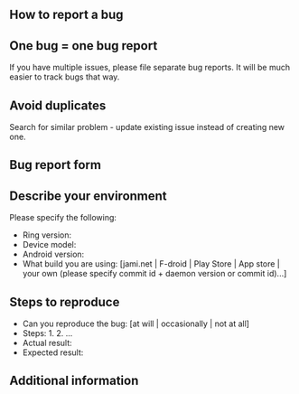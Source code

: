 How to report a bug
-------------------

## One bug = one bug report

If you have multiple issues, please file separate bug reports. It will be much easier to track bugs that way.

## Avoid duplicates

Search for similar problem - update existing issue instead of creating new one.


Bug report form
---------------

## Describe your environment

Please specify the following:

-   Ring version: 
-   Device model: 
-   Android version: 
-   What build you are using: [jami.net | F-droid | Play Store | App store | your own (please specify commit id + daemon version or commit id)...]

## Steps to reproduce

-   Can you reproduce the bug: [at will | occasionally | not at all]
-   Steps:
	1.
        2.
        ...
-   Actual result: 
-   Expected result: 

## Additional information


